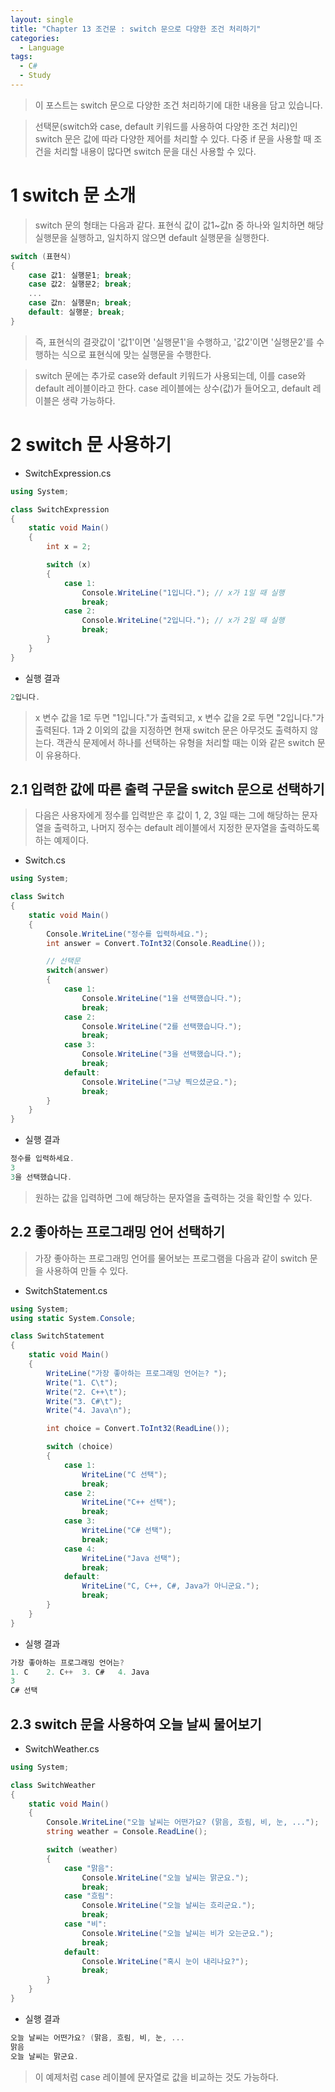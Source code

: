 ```yaml
---
layout: single
title: "Chapter 13 조건문 : switch 문으로 다양한 조건 처리하기"
categories:
  - Language
tags:
  - C#
  - Study
---
```

>이 포스트는 switch 문으로 다양한 조건 처리하기에 대한 내용을 담고 있습니다.

>선택문(switch와 case, default 키워드를 사용하여 다양한 조건 처리)인 switch 문은 값에 따라 다양한 제어를 처리할 수 있다. 다중 if 문을 사용할 때 조건을 처리할 내용이 많다면 switch 문을 대신 사용할 수 있다. 

# 1 switch 문 소개

>switch 문의 형태는 다음과 같다. 표현식 값이 값1~값n 중 하나와 일치하면 해당 실행문을 실행하고, 일치하지 않으면 default 실행문을 실행한다.

```cs
switch (표현식)
{
	case 값1: 실행문1; break;
	case 값2: 실행문2; break;
	...
	case 값n: 실행문n; break;
	default: 실행문; break;
}
```

>즉, 표현식의 결괏값이 '값1'이면 '실행문1'을 수행하고, '값2'이면 '실행문2'를 수행하는 식으로 표현식에 맞는 실행문을 수행한다.

>switch 문에는 추가로 case와 default 키워드가 사용되는데, 이를 case와 default 레이블이라고 한다. case 레이블에는 상수(값)가 들어오고, default 레이블은 생략 가능하다.

# 2 switch 문 사용하기

- SwitchExpression.cs

```cs
using System;

class SwitchExpression
{
    static void Main()
    {
        int x = 2;

        switch (x)
        {
            case 1:
                Console.WriteLine("1입니다."); // x가 1일 때 실행
                break;
            case 2:
                Console.WriteLine("2입니다."); // x가 2일 때 실행
                break;
        }
    }
}
```

- 실행 결과

```cs
2입니다.
```

>x 변수 값을 1로 두면 "1입니다."가 출력되고, x 변수 값을 2로 두면 "2입니다."가 출력된다. 1과 2 이외의 값을 지정하면 현재 switch 문은 아무것도 출력하지 않는다. 객관식 문제에서 하나를 선택하는 유형을 처리할 때는 이와 같은 switch 문이 유용하다.

## 2.1 입력한 값에 따른 출력 구문을 switch 문으로 선택하기

>다음은 사용자에게 정수를 입력받은 후 값이 1, 2, 3일 때는 그에 해당하는 문자열을 출력하고, 나머지 정수는 default 레이블에서 지정한 문자열을 출력하도록 하는 예제이다. 

- Switch.cs

```cs
using System;

class Switch
{
    static void Main()
    {
        Console.WriteLine("정수를 입력하세요.");
        int answer = Convert.ToInt32(Console.ReadLine());

        // 선택문
        switch(answer)
        {
            case 1:
                Console.WriteLine("1을 선택했습니다.");
                break;
            case 2:
                Console.WriteLine("2를 선택했습니다.");
                break;
            case 3:
                Console.WriteLine("3을 선택했습니다.");
                break;
            default:
                Console.WriteLine("그냥 찍으셨군요.");
                break;
        }
    }
}
```

- 실행 결과

```cs
정수를 입력하세요.
3
3을 선택했습니다.
```

>원하는 값을 입력하면 그에 해당하는 문자열을 출력하는 것을 확인할 수 있다.

## 2.2 좋아하는 프로그래밍 언어 선택하기

>가장 좋아하는 프로그래밍 언어를 물어보는 프로그램을 다음과 같이 switch 문을 사용하여 만들 수 있다. 

- SwitchStatement.cs

```cs
using System;
using static System.Console;

class SwitchStatement
{
    static void Main()
    {
        WriteLine("가장 좋아하는 프로그래밍 언어는? ");
        Write("1. C\t");
        Write("2. C++\t");
        Write("3. C#\t");
        Write("4. Java\n");

        int choice = Convert.ToInt32(ReadLine());

        switch (choice)
        {
            case 1:
                WriteLine("C 선택");
                break;
            case 2:
                WriteLine("C++ 선택");
                break;
            case 3:
                WriteLine("C# 선택");
                break;
            case 4:
                WriteLine("Java 선택");
                break;
            default:
                WriteLine("C, C++, C#, Java가 아니군요.");
                break;
        }
    }
}
```

- 실행 결과

```cs
가장 좋아하는 프로그래밍 언어는?
1. C    2. C++  3. C#   4. Java
3
C# 선택
```

## 2.3 switch 문을 사용하여 오늘 날씨 물어보기

- SwitchWeather.cs

```cs
using System;

class SwitchWeather
{
    static void Main()
    {
        Console.WriteLine("오늘 날씨는 어떤가요? (맑음, 흐림, 비, 눈, ...");
        string weather = Console.ReadLine();

        switch (weather)
        {
            case "맑음":
                Console.WriteLine("오늘 날씨는 맑군요.");
                break;
            case "흐림":
                Console.WriteLine("오늘 날씨는 흐리군요.");
                break;
            case "비":
                Console.WriteLine("오늘 날씨는 비가 오는군요.");
                break;
            default:
                Console.WriteLine("혹시 눈이 내리나요?");
                break;
        }
    }
}
```

- 실행 결과

```cs
오늘 날씨는 어떤가요? (맑음, 흐림, 비, 눈, ...
맑음
오늘 날씨는 맑군요.
```

>이 예제처럼 case 레이블에 문자열로 값을 비교하는 것도 가능하다.
